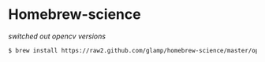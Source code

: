 # Homebrew-science

*switched out opencv versions*
```bash
$ brew install https://raw2.github.com/glamp/homebrew-science/master/opencv.rb
```

[wiki]:http://wiki.github.com/mxcl/homebrew
